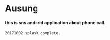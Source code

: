 # Ausung

#### this is sns andorid application about phone call.
```html
20171002 splash complete.
```